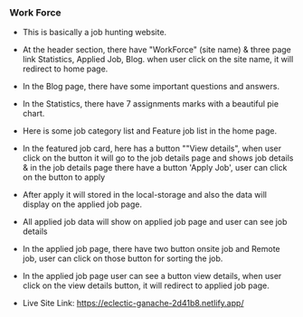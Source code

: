 ### Work Force
* This is basically a job hunting website.
* At the header section, there have "WorkForce" (site name) & three page link Statistics, Applied Job, Blog. when user click on the site name, it will redirect to home page.
* In the Blog page, there have some important questions and answers.
* In the Statistics, there have 7 assignments marks with a beautiful pie chart.
* Here is some job category list and Feature job list in the home page.
* In the featured job card, here has a button ""View details", when user click on the button it will go to the job details page and shows job details & in the job details page there have a button 'Apply Job', user can click on the button to apply
* After apply it will stored in the local-storage and also the data will display on the applied job page.
*  All applied job data will show on applied job page and user can see job details
* In the applied job page, there have two button onsite job and Remote job, user can click on those button for sorting the job.
* In the applied job page user can see a button view details, when user click on the view details button, it will redirect to applied job page. 

* Live Site Link: https://eclectic-ganache-2d41b8.netlify.app/


